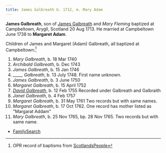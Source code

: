 ```yaml
---
title: James Galbreath b. 1712, m. Mary Adam
---
```

**James Galbreath**, son of [James Galbreath](galbreath-james-1672.md) and *Mary Fleming* baptized at Campbeltown, Arygll, Scotland 20 Aug 1713. He married at Campbeltown June 1738 to **Margaret Adam**.

Children of James and Margaret (Adam) Galbreath, all baptized at Campbeltown:[^children]

1. *Mary Galbreath*, b. 18 Mar 1740
2. *Archibald Galbreath*, b. Dec 1743
3. *James Galbreath*, b. 15 Jan 1746
4. *\_\_\_\_\_ Galbreath*, b. 13 July 1748.  First name unknown.
5. *James Galbreath*, b. 3 June 1750
6. *Margaret Galbreath*, b. 15 April 1752
7. [*David Galbreath*](galbreath-david-1755.md), b. 12 Feb 1755  Recorded under Galbreath and Galbraith
8. *Janet Galbreath*, b. 4 Feb 1757
9. *Margaret Galbreath*, b. 31 May 1761  Two records but with same names.
10. *Margaret Galbreath*, b. 17 Oct 1762. One record has mother listed as "Margarat Addam"
11. *Mary Galbreath*, b. 25 Nov 1765, bp. 28 Nov 1765. Two records but with same name.

[^marriage]: OPR record of marriage of James Galbraith and Margaret Adam from [ScotlandsPeople](https://www.scotlandspeople.gov.uk/record-results?search_type=people&event=M&record_type%5B0%5D=opr_marriages&church_type=Old%20Parish%20Registers&dl_cat=church&dl_rec=church-banns-marriages&surname=galbraith&surname_so=exact&forename_so=starts&sex=M&spouse_name=adam&spouse_name_so=exact&from_year=1738&to_year=1738&record=Church%20of%20Scotland%20%28old%20parish%20registers%29%20Roman%20Catholic%20Church%20Other%20churches)

[^children]: OPR record of baptisms from [ScotlandsPeople](https://www.scotlandspeople.gov.uk/record-results?search_type=people&event=%28B%20OR%20C%20OR%20S%29&record_type%5B0%5D=opr_births&church_type=Old%20Parish%20Registers&dl_cat=church&dl_rec=church-births-baptisms&surname=galbreath&surname_so=exact&forename_so=starts&from_year=1740&to_year=1765&parent_names=galbreath&parent_names_so=exact&parent_name_two=adam&parent_name_two_so=exact&county=ARGYLL&record=Church%20of%20Scotland%20%28old%20parish%20registers%29%20Roman%20Catholic%20Church%20Other%20churches&rd_real_name%5B0%5D=CAMPBELTOWN%20%28LANDWARD%29%20OR%20CAMPBELTOWN%20%28BURGH%29%20OR%20CAMPBELTOWN&rd_display_name%5B0%5D=CAMPBELTOWN%20%28LANDWARD%29%7CCAMPBELTOWN%20%28BURGH%29%7CCAMPBELTOWN_CAMPBELTOWN&rd_label%5B0%5D=CAMPBELTOWN&rd_name%5B0%5D=CAMPBELTOWN%20%2ALANDWARD%2A%20OR%20CAMPBELTOWN%20%2ABURGH%2A%20OR%20CAMPBELTOWN&sort=asc&order=Date&field=year)

- [FamilySearch](https://www.familysearch.org/tree/person/details/G3PJ-D5Z)
